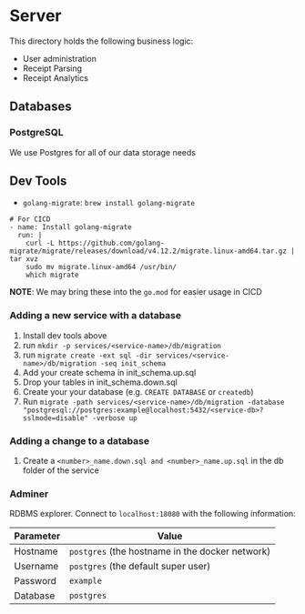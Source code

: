 # Server

This directory holds the following business logic:
* User administration
* Receipt Parsing
* Receipt Analytics

## Databases
### PostgreSQL
We use Postgres for all of our data storage needs

## Dev Tools
* `golang-migrate`: `brew install golang-migrate`

```
# For CICD
- name: Install golang-migrate
  run: |
    curl -L https://github.com/golang-migrate/migrate/releases/download/v4.12.2/migrate.linux-amd64.tar.gz | tar xvz
    sudo mv migrate.linux-amd64 /usr/bin/
    which migrate
```
**NOTE**: We may bring these into the `go.mod` for easier usage in CICD

### Adding a new service with a database
1. Install dev tools above
1. run `mkdir -p services/<service-name>/db/migration`
1. run `migrate create -ext sql -dir services/<service-name>/db/migration -seq init_schema`
1. Add your create schema in init_schema.up.sql
1. Drop your tables in init_schema.down.sql
1. Create your your database (e.g. `CREATE DATABASE` or `createdb`)
1. Run `migrate -path services/<service-name>/db/migration -database "postgresql://postgres:example@localhost:5432/<service-db>?sslmode=disable" -verbose up`

### Adding a change to a database
1. Create a `<number>_name.down.sql and <number>_name.up.sql` in the db folder of the service


### Adminer
RDBMS explorer. Connect to `localhost:18080` with the following information:

| Parameter | Value |
| --------- | ------|
| Hostname  | `postgres` (the hostname in the docker network) |
| Username | `postgres` (the default super user) |
| Password | `example` |
| Database | `postgres` | 

